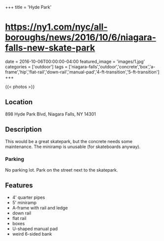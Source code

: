 +++
title = 'Hyde Park'
# https://ny1.com/nyc/all-boroughs/news/2016/10/6/niagara-falls-new-skate-park
date = 2016-10-06T00:00:00-04:00
featured_image = 'images/1.jpg'
categories = ['outdoor']
tags = ['niagara-falls','outdoor','concrete','box','a-frame','hip','flat-rail','down-rail','manual-pad','4-ft-transition','5-ft-transition']
+++

{{< photos >}}

## Location

898 Hyde Park Blvd, Niagara Falls, NY 14301

## Description

This would be a great skatepark, but the concrete needs some maintenance. The miniramp is unusable (for skateboards anyway).

### Parking

No parking lot. Park on the street next to the skatepark.

## Features

- 4' quarter pipes
- 5' miniramp
- A-frame with rail and ledge
- down rail
- flat rail
- boxes
- U-shaped manual pad
- weird 6-sided bank

